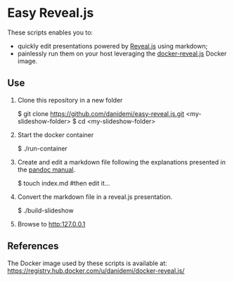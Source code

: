 # Easy Reveal.js

These scripts enables you to:
* quickly edit presentations powered by [Reveal.js](http://lab.hakim.se/reveal-js/#/) using markdown;
* painlessly run them on your host leveraging the [docker-reveal.js](https://registry.hub.docker.com/u/danidemi/docker-reveal.js/) Docker image.

## Use

1. Clone this repository in a new folder

	$ git clone https://github.com/danidemi/easy-reveal.js.git &lt;my-slideshow-folder>
	$ cd &lt;my-slideshow-folder>

2. Start the docker container

	$ ./run-container

3. Create and edit a markdown file following the explanations presented in the [pandoc manual](http://johnmacfarlane.net/pandoc/demo/example9/producing-slide-shows-with-pandoc.html).

	$ touch index.md #then edit it...

4. Convert the markdown file in a reveal.js presentation.

	$ ./build-slideshow

5. Browse to <http:127.0.0.1>

## References

The Docker image used by these scripts is available at: <https://registry.hub.docker.com/u/danidemi/docker-reveal.js/>
